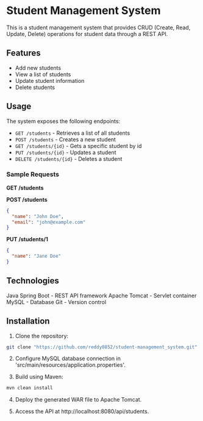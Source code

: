 # Student Management System

This is a student management system that provides CRUD (Create, Read, Update, Delete) operations for student data through a REST API.

## Features

- Add new students
- View a list of students
- Update student information
- Delete students

## Usage

The system exposes the following endpoints:

- `GET /students` - Retrieves a list of all students
- `POST /students` - Creates a new student
- `GET /students/{id}` - Gets a specific student by id
- `PUT /students/{id}` - Updates a student
- `DELETE /students/{id}` - Deletes a student

### Sample Requests

**GET /students**

**POST /students**
```json
{
  "name": "John Doe",
  "email": "john@example.com"
}
```
**PUT /students/1**
```json
{
  "name": "Jane Doe"
}

```
##  Technologies
Java
Spring Boot - REST API framework
Apache Tomcat - Servlet container
MySQL - Database
Git - Version control
##  Installation
1. Clone the repository:
``` bash
git clone "https://github.com/reddy0852/student-management_system.git"
```

2.  Configure MySQL database connection in 
  'src/main/resources/application.properties'. 

3. Build using Maven:
```bash
mvn clean install
```
4. Deploy the generated WAR file to Apache Tomcat.

5. Access the API at http://localhost:8080/api/students.